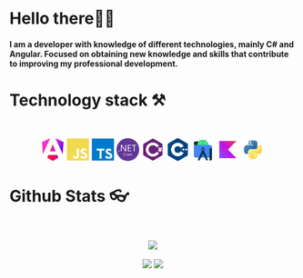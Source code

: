 <h1>Hello there✋🏻</h1>

<h4>I am a developer with knowledge of different technologies, mainly C# and Angular.
Focused on obtaining new knowledge and skills that contribute to improving my professional development.</h4>

<div class="technology-stack">
  <h1 align="left">
    Technology stack ⚒️
  </h1>
  <br>
  <div class="icons">
    <p align="center">
      <img src="https://github.com/devicons/devicon/blob/master/icons/angular/angular-original.svg" alt="Angular" width="40" height="40"/>
      <img src="https://github.com/devicons/devicon/blob/master/icons/javascript/javascript-plain.svg" alt="Javascript" width="40" height="40"/>
      <img src="https://github.com/devicons/devicon/blob/master/icons/typescript/typescript-plain.svg" alt="Typescript" width="40" height="40"/>
      <img src="https://github.com/devicons/devicon/blob/master/icons/dotnetcore/dotnetcore-original.svg" alt="DotNetCore" width="40" height="40"/>
      <!--<img src="https://github.com/devicons/devicon/blob/master/icons/c/c-plain.svg" alt="C" width="40" height="40"/>-->
      <img src="https://github.com/devicons/devicon/blob/master/icons/csharp/csharp-plain.svg" alt="C#" width="40" height="40"/>
      <img src="https://github.com/devicons/devicon/blob/master/icons/cplusplus/cplusplus-plain.svg" alt="C++" width="40" height="40"/>
      <!--<img src="https://github.com/devicons/devicon/blob/master/icons/html5/html5-plain.svg" alt="HTML" width="40" height="40"/>-->
      <!--<img src="https://github.com/devicons/devicon/blob/master/icons/css3/css3-plain.svg" alt="CSS" width="40" height="40"/>-->
      <!--<img src="https://github.com/devicons/devicon/blob/master/icons/nodejs/nodejs-original-wordmark.svg" alt="Node" width="40" height="40"/>-->
      <!--<img src="https://github.com/devicons/devicon/blob/master/icons/npm/npm-original-wordmark.svg" alt="npm" width="40" height="40"/>-->
      <img src="https://github.com/devicons/devicon/blob/master/icons/androidstudio/androidstudio-original.svg" alt="AndroidStudio" width="40" height="40"/>
      <img src="https://github.com/devicons/devicon/blob/master/icons/kotlin/kotlin-original.svg" alt="Kotlin" width="40" height="40"/>
      <img src="https://github.com/devicons/devicon/blob/master/icons/python/python-original.svg" alt="Python" width="40" height="40"/>
      <!--<img src="" alt="" width="40" height="40"/>-->
    </p>
  </div>
</div>

<div class="github-stats">
  <h1 align="left">
    Github Stats 👓
  </h1>
  <br>
  <div>
    <p align="center">
      <img src="https://github-readme-stats.vercel.app/api/top-langs/?username=brauliogrc&hide_progress=true&theme=tokyonight"/>
    </p>
    <p align="center">
      <img src="https://github-readme-stats.vercel.app/api?username=brauliogrc&show_icons=true&theme=tokyonight&rank_icon=github"/>
      <img src="https://github-readme-streak-stats.herokuapp.com?user=brauliogrc&theme=tokyonight"/>
    </p>
    <p align="center">
    </p>
  </div>
</div>

<!--
**brauliogrc/brauliogrc** is a ✨ _special_ ✨ repository because its `README.md` (this file) appears on your GitHub profile.

Here are some ideas to get you started:

- 🔭 I’m currently working on ...
- 🌱 I’m currently learning ...
- 👯 I’m looking to collaborate on ...
- 🤔 I’m looking for help with ...
- 💬 Ask me about ...
- 📫 How to reach me: ...
- 😄 Pronouns: ...
- ⚡ Fun fact: ...
-->
